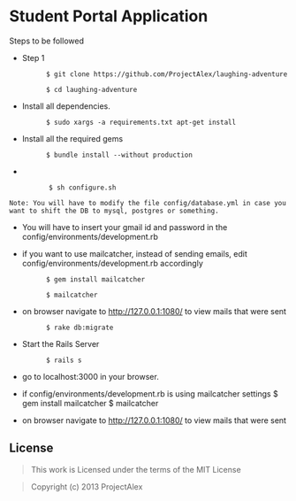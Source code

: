 Student Portal Application
==================
Steps to be followed

- Step 1
    
            $ git clone https://github.com/ProjectAlex/laughing-adventure

            $ cd laughing-adventure
- Install all dependencies. 
    
            $ sudo xargs -a requirements.txt apt-get install
- Install all the required gems
    
            $ bundle install --without production
- 
    
              $ sh configure.sh
    
    Note: You will have to modify the file config/database.yml in case you want to shift the DB to mysql, postgres or something. 

- You will have to insert your gmail id and password in the config/environments/development.rb

- if you want to use mailcatcher, instead of sending emails, edit config/environments/development.rb accordingly

            $ gem install mailcatcher 
    
            $ mailcatcher
    
- on browser navigate to http://127.0.0.1:1080/ to view mails that were sent 

            $ rake db:migrate
- Start the Rails Server 

            $ rails s
- go to localhost:3000 in your browser. 


- if config/environments/development.rb is using mailcatcher settings
    $ gem install mailcatcher 
    $ mailcatcher
    
- on browser navigate to http://127.0.0.1:1080/ to view mails that were sent 

License
----------
>This work is Licensed under the terms of the MIT License

>Copyright (c) 2013 ProjectAlex
